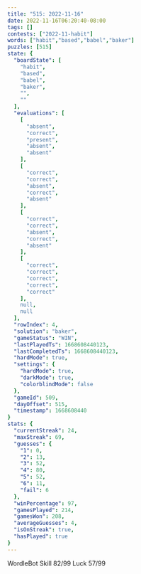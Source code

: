 ```yaml
---
title: "515: 2022-11-16"
date: 2022-11-16T06:20:40-08:00
tags: []
contests: ["2022-11-habit"]
words: ["habit","based","babel","baker"]
puzzles: [515]
state: {
  "boardState": [
    "habit",
    "based",
    "babel",
    "baker",
    "",
    ""
  ],
  "evaluations": [
    [
      "absent",
      "correct",
      "present",
      "absent",
      "absent"
    ],
    [
      "correct",
      "correct",
      "absent",
      "correct",
      "absent"
    ],
    [
      "correct",
      "correct",
      "absent",
      "correct",
      "absent"
    ],
    [
      "correct",
      "correct",
      "correct",
      "correct",
      "correct"
    ],
    null,
    null
  ],
  "rowIndex": 4,
  "solution": "baker",
  "gameStatus": "WIN",
  "lastPlayedTs": 1668608440123,
  "lastCompletedTs": 1668608440123,
  "hardMode": true,
  "settings": {
    "hardMode": true,
    "darkMode": true,
    "colorblindMode": false
  },
  "gameId": 509,
  "dayOffset": 515,
  "timestamp": 1668608440
}
stats: {
  "currentStreak": 24,
  "maxStreak": 69,
  "guesses": {
    "1": 0,
    "2": 13,
    "3": 52,
    "4": 80,
    "5": 52,
    "6": 11,
    "fail": 6
  },
  "winPercentage": 97,
  "gamesPlayed": 214,
  "gamesWon": 208,
  "averageGuesses": 4,
  "isOnStreak": true,
  "hasPlayed": true
}
---
```

<!-- more -->
WordleBot
Skill 82/99
Luck 57/99
